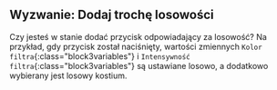 ## Wyzwanie: Dodaj trochę losowości

Czy jesteś w stanie dodać przycisk odpowiadający za losowość? Na przykład, gdy przycisk został naciśnięty, wartości zmiennych `Kolor filtra`{:class="block3variables"} i `Intensywność filtra`{:class="block3variables"} są ustawiane losowo, a dodatkowo wybierany jest losowy kostium.
